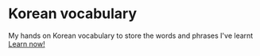 # Korean vocabulary
My hands on Korean vocabulary to store the words and phrases I've learnt
<a href="https://maksimkorzh.github.io/korean-vocabulary/korean.html">Learn now!</a>
